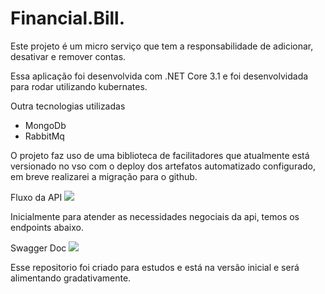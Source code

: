 # Financial.Bill.

Este projeto é um micro serviço que tem a responsabilidade de adicionar, desativar e remover contas.

Essa aplicação foi desenvolvida com .NET Core 3.1 e foi desenvolvidada para rodar utilizando kubernates.

Outra tecnologias utilizadas
- MongoDb
- RabbitMq

O projeto faz uso de uma biblioteca de facilitadores que atualmente está versionado no vso com o deploy dos artefatos automatizado configurado, em breve realizarei a migração para o github.

Fluxo da API
![](../master/docs/fluxograma_financial_bill_api.PNG?raw=true)

Inicialmente para atender as necessidades negociais da api, temos os endpoints abaixo.

Swagger Doc
![](../master/docs/swagger_doc.PNG?raw=true)

Esse repositorio foi criado para estudos e está na versão inicial e será alimentando gradativamente.
